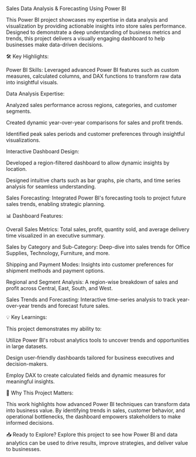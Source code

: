 Sales Data Analysis & Forecasting Using Power BI

This Power BI project showcases my expertise in data analysis and visualization by providing actionable insights into store sales performance. Designed to demonstrate a deep understanding of business metrics and trends, this project delivers a visually engaging dashboard to help businesses make data-driven decisions.

🛠️ Key Highlights:

Power BI Skills: Leveraged advanced Power BI features such as custom measures, calculated columns, and DAX functions to transform raw data into insightful visuals.

Data Analysis Expertise:

Analyzed sales performance across regions, categories, and customer segments.

Created dynamic year-over-year comparisons for sales and profit trends.

Identified peak sales periods and customer preferences through insightful visualizations.

Interactive Dashboard Design:

Developed a region-filtered dashboard to allow dynamic insights by location.

Designed intuitive charts such as bar graphs, pie charts, and time series analysis for seamless understanding.

Sales Forecasting: Integrated Power BI's forecasting tools to project future sales trends, enabling strategic planning.

📊 Dashboard Features:

Overall Sales Metrics: Total sales, profit, quantity sold, and average delivery time visualized in an executive summary.

Sales by Category and Sub-Category: Deep-dive into sales trends for Office Supplies, Technology, Furniture, and more.

Shipping and Payment Modes: Insights into customer preferences for shipment methods and payment options.

Regional and Segment Analysis: A region-wise breakdown of sales and profit across Central, East, South, and West.

Sales Trends and Forecasting: Interactive time-series analysis to track year-over-year trends and forecast future sales.

💡 Key Learnings:

This project demonstrates my ability to:

Utilize Power BI's robust analytics tools to uncover trends and opportunities in large datasets.

Design user-friendly dashboards tailored for business executives and decision-makers.

Employ DAX to create calculated fields and dynamic measures for meaningful insights.

🔗 Why This Project Matters:

This work highlights how advanced Power BI techniques can transform data into business value. By identifying trends in sales, customer behavior, and operational bottlenecks, the dashboard empowers stakeholders to make informed decisions.

📥 Ready to Explore?
Explore this project to see how Power BI and data analytics can be used to drive results, improve strategies, and deliver value to businesses.

